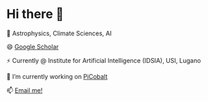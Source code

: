 # Hi there 👋

🔭 Astrophysics, Climate Sciences, AI

😄 [Google Scholar](https://scholar.google.com/citations?user=vUUxySYAAAAJ)

⚡ Currently @ Institute for Artificial Intelligence (IDSIA), USI, Lugano

🌱 I’m currently working on [PiCobalt](https://www.picobalt.com/)

📫 [Email me!](onemoregile-AT-pm.me)  

